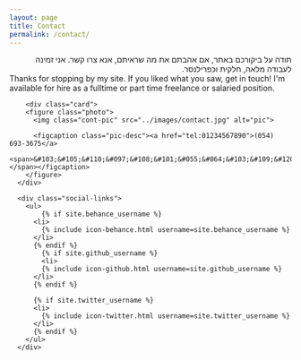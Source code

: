```yaml
---
layout: page
title: Contact
permalink: /contact/
---
```

<div class="fr" dir="rtl">תודה על ביקורכם באתר,  אם אהבתם את מה שראיתם, אנא צרו קשר.
אני זמינה לעבודה מלאה, חלקית וכפרילנסר.
<br /> </div>
<div class="fl">Thanks for stopping by my site. If you liked what you saw, get in touch! I'm available for hire as a fulltime or part time freelance or salaried position. <br /></div>
<div class="full">
	
		<div class="card">
	    <figure class="photo">
	      <img class="cont-pic" src="../images/contact.jpg" alt="pic">

	      <figcaption class="pic-desc"><a href="tel:01234567890">(054) 693-3675</a>
	      	<span>&#103;&#105;&#110;&#097;&#108;&#101;&#055;&#064;&#103;&#109;&#120;&#046;&#099;&#111;&#109;</span></figcaption>
	    </figure>
	  </div>

	  <div class="social-links">
	  	<ul>
	  		{% if site.behance_username %}
          <li>
            {% include icon-behance.html username=site.behance_username %}
          </li>
          {% endif %}
	  		{% if site.github_username %}
	  		<li>
            {% include icon-github.html username=site.github_username %}
          </li>
          {% endif %}

          {% if site.twitter_username %}
          <li>
            {% include icon-twitter.html username=site.twitter_username %}
          </li>
          {% endif %}
	  	</ul>
	  </div>
</div>
